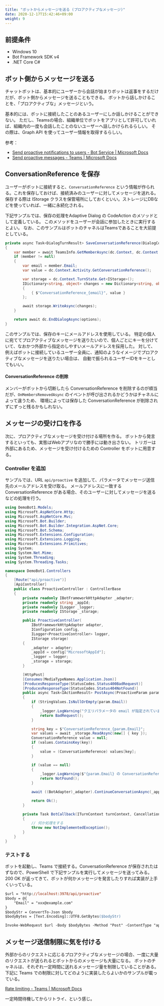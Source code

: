 ```yaml
---
title: "ボットからメッセージを送る (プロアクティブなメッセージ)"
date: 2020-12-17T15:42:46+09:00
weight: 9
---
```


## 前提条件

* Windows 10
* Bot Framework SDK v4
* .NET Core C#

## ボット側からメッセージを送る
チャットボットは、基本的にユーザーから会話が始まりボットは返事をするだけだが、ボット側からメッセージを送ることもできる。
ボットから話しかけることを、「プロアクティブな」メッセージという。

基本的には、ボットに接続したことのあるユーザーにしか話しかけることができない。
ただし、Teamsの場合、組織単位でボットをアプリとして許可していれば、組織内の一度も会話したことのないユーザーへ話しかけられるらしい。
その際は、Graph API を使ってユーザー情報を取得するらしい。

参考：

* [Send proactive notifications to users - Bot Service | Microsoft Docs](https://docs.microsoft.com/en-us/azure/bot-service/bot-builder-howto-proactive-message?view=azure-bot-service-4.0&tabs=csharp)
* [Send proactive messages - Teams | Microsoft Docs](https://docs.microsoft.com/en-us/microsoftteams/platform/bots/how-to/conversations/send-proactive-messages?tabs=dotnet)

## ConversationReference を保存
ユーザーがボットに接続すると、`ConversationReference` という情報が作られる。これを保存しておけば、接続済みのユーザーに対してメッセージを送れる。
保存する際は IStorage クラスを保管場所にしておくといい。ストレージにDBなどを使っていれば、一緒に永続化される。

下記サンプルでは、保存の処理をAdaptive Dialog の CodeAction のメソッドとして定義している。
このメソッドをユーザーが会話に参加したときに実行するとよい。
なお、このサンプルはボットのチャネルはTeamsであることを大前提としている。

```cs
private async Task<DialogTurnResult> SaveConversationReference(DialogContext dc, object options)
{
    var member = await TeamsInfo.GetMemberAsync(dc.Context, dc.Context.Activity.From.Id, default);
    if (member != null)
    {
        var email = member.Email;
        var value = dc.Context.Activity.GetConversationReference();

        var storage = dc.Context.TurnState.Get<IStorage>();
        IDictionary<string, object> changes = new Dictionary<string, object>
        {
            { $"ConversationReference_{email}", value }
        };

        await storage.WriteAsync(changes);
    }

    return await dc.EndDialogAsync(options);
}
```

このサンプルでは、保存のキーにメールアドレスを使用している。
特定の個人に宛ててプロアクティブなメッセージを送りたいので、個人ごとにキーを分けていて、なおかつ外部から指定のしやすいメールアドレスを採用した。
対して、例えばボットに接続しているユーザー全員に、通知のようなイメージでプロアクティブなメッセージを送りたい場合は、
自動で振られるユーザーIDをキーとしてもいい。

#### ConversationReference の削除
メンバーがボットから切断したら ConversationReference を削除するのが順当だが、`OnMembersRemovedAsync` のイベントが呼び出されるかどうかはチャネルによって違うため、
環境によっては保存した ConversationReference が削除されずにずっと残るかもしれない。

## メッセージの受け口を作る
次に、プロアクティブなメッセージを受け付ける場所を作る。
ボットから発言するといっても、実態はWebアプリなので勝手には動き出さない。
トリガーは外部にあるため、メッセージを受け付けるための Controller をボットに用意する。

### Controller を追加
サンプルでは、URL `api/proactive` を追加して、パラメータでメッセージ送信先のメールアドレスを受け取る。
メールアドレスに一致する ConversationReference がある場合、そのユーザーに対してメッセージを送るなどの処理を行う。

```cs
using DemoBot1.Models;
using Microsoft.AspNetCore.Http;
using Microsoft.AspNetCore.Mvc;
using Microsoft.Bot.Builder;
using Microsoft.Bot.Builder.Integration.AspNet.Core;
using Microsoft.Bot.Schema;
using Microsoft.Extensions.Configuration;
using Microsoft.Extensions.Logging;
using Microsoft.Extensions.Primitives;
using System;
using System.Net.Mime;
using System.Threading;
using System.Threading.Tasks;

namespace DemoBot1.Controllers
{
    [Route("api/proactive")]
    [ApiController]
    public class ProactiveController : ControllerBase
    {
        private readonly IBotFrameworkHttpAdapter _adapter;
        private readonly string _appId;
        private readonly ILogger _logger;
        private readonly IStorage _storage;

        public ProactiveController(
            IBotFrameworkHttpAdapter adapter,
            IConfiguration config,
            ILogger<ProactiveController> logger, 
            IStorage storage)
        {
            _adapter = adapter;
            _appId = config["MicrosoftAppId"];
            _logger = logger;
            _storage = storage;
        }

        [HttpPost]
        [Consumes(MediaTypeNames.Application.Json)]
        [ProducesResponseType(StatusCodes.Status400BadRequest)]
        [ProducesResponseType(StatusCodes.Status404NotFound)]
        public async Task<IActionResult> PostAsync(ProactiveParam param)
        {
            if (StringValues.IsNullOrEmpty(param.Email))
            {
                _logger.LogWarning("クエリパラメータの email が指定されていません。");
                return BadRequest();
            }

            string key = $"ConversationReference_{param.Email}";
            var values = await _storage.ReadAsync(new[] { key });
            ConversationReference value = null;
            if (values.ContainsKey(key))
            {
                value = (ConversationReference) values[key];
            }

            if (value == null)
            {
                _logger.LogWarning($"{param.Email} の ConversationReference は保存されていません。");
                return NotFound();
            }

            await ((BotAdapter)_adapter).ContinueConversationAsync(_appId, value, BotCallback, default);

            return Ok();
        }

        private Task BotCallback(ITurnContext turnContext, CancellationToken cancellationToken)
        {
            // 何か処理をする
            throw new NotImplementedException();
        }
    }
}
```

### テストする
ボットを起動し、Teams で接続する。ConversationReference が保存されたはずなので、PowerShell で下記サンプルを実行してメッセージを送ってみる。
200 OK が返ってきて、ボットが何かメッセージを発言したりすれば実装が上手くいっている。

```ps
$url = "http://localhost:3978/api/proactive"
$body = @{
    "Email" = "xxx@example.com"
}
$bodyStr = ConvertTo-Json $body
$bodyBytes = [Text.Encoding]::UTF8.GetBytes($bodyStr)

Invoke-WebRequest $url -Body $bodyBytes -Method "Post" -ContentType "application/json"
```

## メッセージ送信制限に気を付ける
外部からのリクエストに応じるプロアクティブなメッセージの場合、一度に大量のリクエストが送られるとボットからのメッセージも大量になる。
ボットのチャネルは、それぞれ一定時間に送れるメッセージ量を制限していることがある。
下記に Teams での制限に対してどのように実装したらよいかのサンプルが載っている。

[Rate limiting - Teams | Microsoft Docs](https://docs.microsoft.com/en-us/microsoftteams/platform/bots/how-to/rate-limit)

一定時間待機してからリトライ、という感じ。
